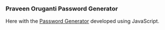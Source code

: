 ### Praveen Oruganti Password Generator

Here with the [Password Generator](https://praveenoruganti.github.io/praveenoruganti-vanilla-js/0_Projects/praveenoruganti-password-generator) developed using JavaScript.